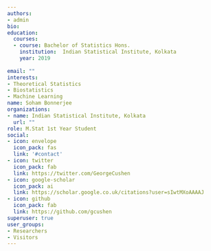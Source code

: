 ```yaml
---
authors:
- admin
bio: 
education:
  courses:
  - course: Bachelor of Statistics Hons.
    institution:  Indian Statistical Institute, Kolkata 
    year: 2019
  
email: ""
interests:
- Theoretical Statistics
- Biostatistics
- Machine Learning
name: Soham Bonnerjee
organizations:
- name: Indian Statistical Institute, Kolkata
  url: ""
role: M.Stat 1st Year Student
social:
- icon: envelope
  icon_pack: fas
  link: '#contact'
- icon: twitter
  icon_pack: fab
  link: https://twitter.com/GeorgeCushen
- icon: google-scholar
  icon_pack: ai
  link: https://scholar.google.co.uk/citations?user=sIwtMXoAAAAJ
- icon: github
  icon_pack: fab
  link: https://github.com/gcushen
superuser: true
user_groups:
- Researchers
- Visitors
---
```


